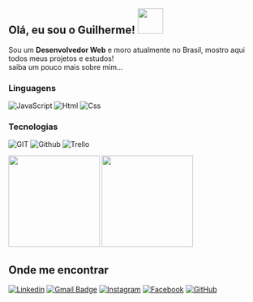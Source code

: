 <!--[![](https://raw.githubusercontent.com/adamalston/adamalston/master/profile.gif)](https://www.adamalston.com/) If you want the template for my gif, email me! --> <!-- [TypeScript](https://img.shields.io/badge/-TypeScript-000?&logo=TypeScript) -->
## Olá, eu sou o Guilherme! <img src="https://media.giphy.com/media/yW8gdZiUZPAIjrtY7F/giphy.gif" width="50">
Sou um **Desenvolvedor Web** e moro atualmente no Brasil, mostro aqui todos meus projetos e estudos!<br>saiba um pouco mais sobre mim...

### Linguagens

![JavaScript](https://img.shields.io/badge/-JavaScript-000?&logo=JavaScript)
![Html](https://img.shields.io/badge/-HTML5-000?&logo=html5)
![Css](https://img.shields.io/badge/-CSS3-000?&logo=css3)

### Tecnologias

![GIT](https://img.shields.io/badge/-GIT-000?&logo=git)
![Github](https://img.shields.io/badge/-Github-000?&logo=GitHub)
![Trello](https://img.shields.io/badge/-Trello-000?style=flat&logo=trello&logoColor=007ACC)



<a href="https://github.com/ProgrammerUS"></a>
<img loading="lazy" height="180em" src="https://github-readme-stats.vercel.app/api/top-langs/?username=ProgrammerUS&layout=compact&langs_count=7&theme=tokyonight"/>
<img loading="lazy" height="180em" src="https://github-readme-stats.vercel.app/api?username=ProgrammerUS&show_icons=true&theme=tokyonight&include_all_commits=true&count_private=true"/>

## Onde me encontrar

[![Linkedin](https://img.shields.io/badge/-Linkedin-blue?style=flat-square&logo=Linkedin&logoColor=white&link=https://www.linkedin.com/in/guilherme-henrique-9208162a9/)](https://www.linkedin.com/in/guilherme-henrique-9208162a9/)
[![Gmail Badge](https://img.shields.io/badge/-guihenrique.bra@gmail.com-006bed?style=flat-square&logo=Gmail&logoColor=white&link=mailto:guihenrique.bra@gmail.com)](mailto:guihenrique.bra@gmail.com)
[![Instagram](https://img.shields.io/badge/-Instagram-DF0174?style=flat-square&labelColor=DF0174&logo=instagram&logoColor=white&link=https://www.instagram.com/guilherme.hze/)](https://www.instagram.com/guilherme.hze/)
[![Facebook](https://img.shields.io/badge/-Facebook-3b5998?style=flat-square&labelColor=3b5998&logo=facebook&logoColor=white&link=https://www.facebook.com/profile.php?id=61566922061917)](https://www.facebook.com/profile.php?id=61566922061917)
[![GitHub](https://img.shields.io/badge/-Github-70a5fd?style=flat-square&labelColor=000&logo=github&logoColor=white&link=https://github.com/ProgrammerU)](https://github.com/ProgrammerUS)




